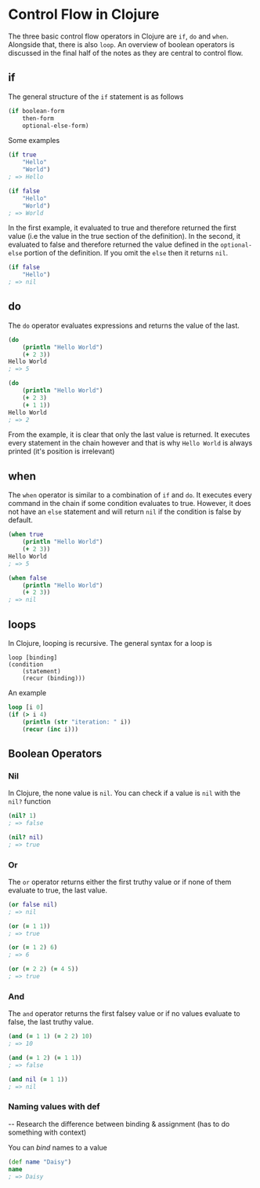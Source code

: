 # Control Flow in Clojure

The three basic control flow operators in Clojure are `if`, `do` and `when`. Alongside that, there is also `loop`. An overview of boolean operators is discussed in the final half of the notes as they are central to control flow.

## if

The general structure of the `if` statement is as follows


```clojure
(if boolean-form
    then-form
    optional-else-form)
```

Some examples

```clojure
(if true
    "Hello"
    "World")
; => Hello

(if false
    "Hello"
    "World")
; => World
```
In the first example, it evaluated to true and therefore returned the first value (i.e the value in the true section of the definition). In the second, it evaluated to false and therefore returned the value defined in the `optional-else` portion of the definition. If you omit the `else` then it returns `nil`.

```clojure
(if false
    "Hello")
; => nil
```

## do

The `do` operator evaluates expressions and returns the value of the last.

```clojure
(do
    (println "Hello World")
    (+ 2 3))
Hello World
; => 5

(do
    (println "Hello World")
    (+ 2 3)
    (+ 1 1))
Hello World
; => 2
```

From the example, it is clear that only the last value is returned. It executes every statement in the chain however and that is why `Hello World` is always printed (it's position is irrelevant)

## when

The `when` operator is similar to a combination of `if` and `do`. It executes every command in the chain if some condition evaluates to true. However, it does not have an `else` statement and will return `nil` if the condition is false by default.

```clojure
(when true
    (println "Hello World")
    (+ 2 3))
Hello World
; => 5

(when false
    (println "Hello World")
    (+ 2 3))
; => nil
```

## loops

In Clojure, looping is recursive. The general syntax for a loop is

```
loop [binding]
(condition
    (statement)
    (recur (binding)))
```

An example

```clojure
loop [i 0]
(if (> i 4)
    (println (str "iteration: " i))
    (recur (inc i)))
```


## Boolean Operators

### Nil

In Clojure, the none value is `nil`. You can check if a value is `nil` with the `nil?` function

```clojure
(nil? 1)
; => false

(nil? nil)
; => true
```

### Or

The `or` operator returns either the first truthy value or if none of them evaluate to true, the last value.

```clojure
(or false nil)
; => nil

(or (= 1 1))
; => true

(or (= 1 2) 6)
; => 6

(or (= 2 2) (= 4 5))
; => true
```

### And

The `and` operator returns the first falsey value or if no values evaluate to false, the last truthy value.

```clojure
(and (= 1 1) (= 2 2) 10)
; => 10

(and (= 1 2) (= 1 1))
; => false

(and nil (= 1 1))
; => nil
```

### Naming values with def

-- Research the difference between binding & assignment (has to do something with context)

You can *bind* names to a value 

```clojure
(def name "Daisy")
name
; => Daisy
```